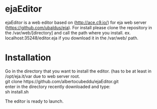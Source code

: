 # ejaEditor
ejaEditor is a web editor based on (http://ace.c9.io/) for eja web server (https://github.com/ubaldus/eja). 
For install please clone the repository in the /var/web/[directory] and call the path where you install. ex.
localhost:35248/editor.eja if you download it in the /var/web/ path.

<h1> Installation </h1>
Go in the directory that you want to install the editor. (has to be at least in /opt/eja.it/var due to web server root. <br/>
git clone https://github.com/albertocubeddu/ejaEditor.git <br/>
enter in the directory recently downloaded and type: <br/>
sh install.sh

The editor is ready to launch.

